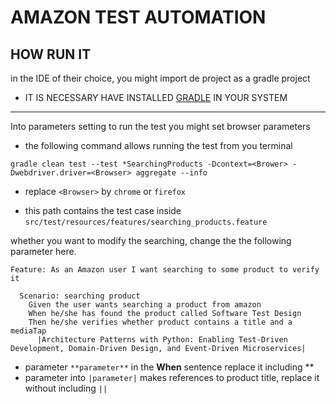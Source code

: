 # AMAZON TEST AUTOMATION

## HOW RUN IT

in the IDE of their choice, you might import de project as a gradle project

- IT IS NECESSARY HAVE INSTALLED [GRADLE](https://gradle.org/releases/) IN YOUR SYSTEM

---

Into parameters setting to run the test you might set browser parameters

- the following command allows running the test from you terminal

`gradle clean test --test *SearchingProducts -Dcontext=<Brower> -Dwebdriver.driver=<Browser> aggregate --info`

- replace `<Browser>` by `chrome` or `firefox`

* this path contains the test case inside `src/test/resources/features/searching_products.feature`

whether you want to modify the searching, change the the following parameter here.

```gherkin
Feature: As an Amazon user I want searching to some product to verify it

  Scenario: searching product
    Given the user wants searching a product from amazon
    When he/she has found the product called Software Test Design
    Then he/she verifies whether product contains a title and a mediaTap
      |Architecture Patterns with Python: Enabling Test-Driven Development, Domain-Driven Design, and Event-Driven Microservices|
```

- parameter `**parameter**` in the **When** sentence replace it including \*\*
- parameter into `|parameter|` makes references to product title, replace it without including `||`
